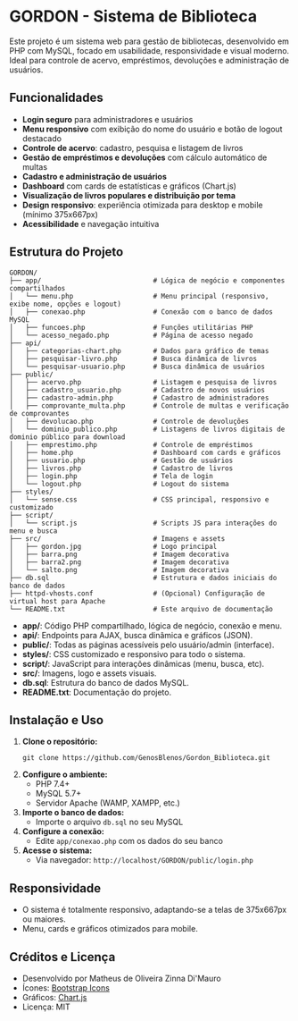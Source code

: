 # GORDON - Sistema de Biblioteca

Este projeto é um sistema web para gestão de bibliotecas, desenvolvido em PHP com MySQL, focado em usabilidade, responsividade e visual moderno. Ideal para controle de acervo, empréstimos, devoluções e administração de usuários.

## Funcionalidades
- **Login seguro** para administradores e usuários
- **Menu responsivo** com exibição do nome do usuário e botão de logout destacado
- **Controle de acervo**: cadastro, pesquisa e listagem de livros
- **Gestão de empréstimos e devoluções** com cálculo automático de multas
- **Cadastro e administração de usuários**
- **Dashboard** com cards de estatísticas e gráficos (Chart.js)
- **Visualização de livros populares e distribuição por tema**
- **Design responsivo**: experiência otimizada para desktop e mobile (mínimo 375x667px)
- **Acessibilidade** e navegação intuitiva

## Estrutura do Projeto

```
GORDON/
├── app/                            # Lógica de negócio e componentes compartilhados
│   └── menu.php                    # Menu principal (responsivo, exibe nome, opções e logout)
│   ├── conexao.php                 # Conexão com o banco de dados MySQL
│   ├── funcoes.php                 # Funções utilitárias PHP
│   └── acesso_negado.php           # Página de acesso negado
├── api/
│   ├── categorias-chart.php        # Dados para gráfico de temas
│   ├── pesquisar-livro.php         # Busca dinâmica de livros
│   └── pesquisar-usuario.php       # Busca dinâmica de usuários
├── public/
│   ├── acervo.php                  # Listagem e pesquisa de livros
│   ├── cadastro_usuario.php        # Cadastro de novos usuários
│   ├── cadastro-admin.php          # Cadastro de administradores
│   ├── comprovante_multa.php       # Controle de multas e verificação de comprovantes
│   ├── devolucao.php               # Controle de devoluções
│   └── dominio_publico.php         # Listagens de livros digitais de dominio público para download
│   ├── emprestimo.php              # Controle de empréstimos
│   ├── home.php                    # Dashboard com cards e gráficos
│   ├── usuario.php                 # Gestão de usuários
│   ├── livros.php                  # Cadastro de livros
│   ├── login.php                   # Tela de login
│   └── logout.php                  # Logout do sistema
├── styles/
│   └── sense.css                   # CSS principal, responsivo e customizado
├── script/
│   └── script.js                   # Scripts JS para interações do menu e busca
├── src/                            # Imagens e assets
│   ├── gordon.jpg                  # Logo principal
│   ├── barra.png                   # Imagem decorativa
│   ├── barra2.png                  # Imagem decorativa
│   └── salto.png                   # Imagem decorativa
├── db.sql                          # Estrutura e dados iniciais do banco de dados
├── httpd-vhosts.conf               # (Opcional) Configuração de virtual host para Apache
└── README.txt                      # Este arquivo de documentação
```

- **app/**: Código PHP compartilhado, lógica de negócio, conexão e menu.
- **api/**: Endpoints para AJAX, busca dinâmica e gráficos (JSON).
- **public/**: Todas as páginas acessíveis pelo usuário/admin (interface).
- **styles/**: CSS customizado e responsivo para todo o sistema.
- **script/**: JavaScript para interações dinâmicas (menu, busca, etc).
- **src/**: Imagens, logo e assets visuais.
- **db.sql**: Estrutura do banco de dados MySQL.
- **README.txt**: Documentação do projeto.

## Instalação e Uso
1. **Clone o repositório:**
   ```
   git clone https://github.com/GenosBlenos/Gordon_Biblioteca.git
   ```
2. **Configure o ambiente:**
   - PHP 7.4+
   - MySQL 5.7+
   - Servidor Apache (WAMP, XAMPP, etc.)
3. **Importe o banco de dados:**
   - Importe o arquivo `db.sql` no seu MySQL
4. **Configure a conexão:**
   - Edite `app/conexao.php` com os dados do seu banco
5. **Acesse o sistema:**
   - Via navegador: `http://localhost/GORDON/public/login.php`

## Responsividade
- O sistema é totalmente responsivo, adaptando-se a telas de 375x667px ou maiores.
- Menu, cards e gráficos otimizados para mobile.

## Créditos e Licença
- Desenvolvido por Matheus de Oliveira Zinna Di'Mauro
- Ícones: [Bootstrap Icons](https://icons.getbootstrap.com/)
- Gráficos: [Chart.js](https://www.chartjs.org/)
- Licença: MIT
